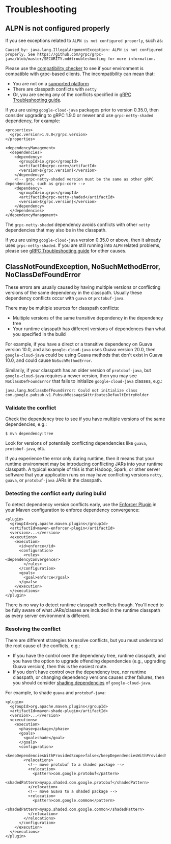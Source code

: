 # Troubleshooting

## ALPN is not configured properly

If you see exceptions related to `ALPN is not configured properly`, such as:

```
Caused by: java.lang.IllegalArgumentException: ALPN is not configured properly. See https://github.com/grpc/grpc-java/blob/master/SECURITY.md#troubleshooting for more information.
```

Please use the [compatibility checker](https://github.com/GoogleCloudPlatform/google-cloud-java/tree/master/google-cloud-util/google-cloud-compat-checker) to see if your environment is compatible with grpc-based clients. The incompatibility can mean that:
- You are not on a [supported platform](https://github.com/GoogleCloudPlatform/google-cloud-java/#supported-platforms)
- There are classpath conflicts with `netty`
- Or, you are seeing any of the conflicts specified in [gRPC Troubleshooting guide](https://github.com/grpc/grpc-java/blob/master/SECURITY.md#troubleshooting).

If you are using `google-cloud-java` packages prior to version 0.35.0, then consider upgrading to gRPC 1.9.0 or newer and use `grpc-netty-shaded` dependency, for example:

```
<properties>
  <grpc.version>1.9.0</grpc.version>
</properties>

<dependencyManagement>
  <dependencies>
    <dependency>
      <groupId>io.grpc</groupId>
      <artifactId>grpc-core</artifactId>
      <version>${grpc.version}</version>
    </dependency>
    <!-- grpc-netty-shaded version must be the same as other gRPC dependencies, such as grpc-core -->
    <dependency>
      <groupId>io.grpc</groupId>
      <artifactId>grpc-netty-shaded</artifactId>
      <version>${grpc.version}</version>
    </dependency>
  </dependencies>
</dependencyManagement>
```

The `grpc-netty-shaded` dependency avoids conflicts with other `netty` dependencies that may also be in the classpath.

If you are using `google-cloud-java` version 0.35.0 or above, then it already uses `grpc-netty-shaded`. If you are still running into `ALPN` related problems, please see [gRPC Troubleshooting guide](https://github.com/grpc/grpc-java/blob/master/SECURITY.md#troubleshooting) for other causes.

## ClassNotFoundException, NoSuchMethodError, NoClassDefFoundError

These errors are usually caused by having multiple versions or conflicting versions of the same dependency in the classpath.
Usually these dependency conflicts occur with `guava` or `protobuf-java`.

There may be multiple sources for classpath conflicts:
- Multiple versions of the same transitive dependency in the dependency tree
- Your runtime classpath has different versions of dependences than what you specified in the build

For example, if you have a direct or a transitive dependency on Guava version 10.0, and also `google-cloud-java` uses Guava version 20.0, then `google-cloud-java` could be using Guava methods that don't exist in Guava 10.0, and could cause `NoSuchMethodError`.

Similarily, if your classpath has an older version of `protobuf-java`, but `google-cloud-java` requires a newer version, then you may see `NoClassDefFoundError` that fails to initialize `google-cloud-java` classes, e.g.:

```
java.lang.NoClassDefFoundError: Could not initialize class com.google.pubsub.v1.PubsubMessage$AttributesDefaultEntryHolder
```

### Validate the conflict

Check the dependency tree to see if you have multiple versions of the same dependencies, e.g.:

```
$ mvn dependency:tree
```

Look for versions of potentially conflicting dependencies like `guava`, `protobuf-java`, etc.

If you experience the error only during runtime, then it means that your runtime environment may be introducing conflicting JARs into your runtime classpath. A typical example of this is that Hadoop, Spark, or other server software that your application runs on may have conflicting versions `netty`, `guava`, or `protobuf-java` JARs in the classpath.

### Detecting the conflict early during build

To detect dependency version conflicts early, use the [Enforcer Plugin](https://maven.apache.org/enforcer/maven-enforcer-plugin/index.html) in your Maven configuration to enforce dependency convergence:

```
<plugin>
  <groupId>org.apache.maven.plugins</groupId>
  <artifactId>maven-enforcer-plugin</artifactId>
  <version>...</version>
  <executions>
    <execution>
      <id>enforce</id>
      <configuration>
        <rules>
<dependencyConvergence/>
        </rules>
      </configuration>
      <goals>
        <goal>enforce</goal>
      </goals>
    </execution>
  </executions>
</plugin>
```

There is no way to detect runtime classpath conflicts though. You'll need to be fully aware of what JARs/classes are included in the runtime classpath as every server environment is different.

### Resolving the conflict

There are different strategies to resolve conflicts, but you must understand the root cause of the conflicts, e.g.:
- If you have the control over the dependency tree, runtime classpath, and you have the option to upgrade offending dependencies (e.g., upgrading Guava version), then this is the easiest route.
- If you don't have control over the dependency tree, nor runtime classpath, or changing dependency versions causes other failures, then you should consider [shading dependencies](https://maven.apache.org/plugins/maven-shade-plugin/) of `google-cloud-java`.

For example, to shade `guava` and `protobuf-java`:

```
<plugin>
  <groupId>org.apache.maven.plugins</groupId>
  <artifactId>maven-shade-plugin</artifactId>
  <version>...</version>
  <executions>
    <execution>
      <phase>package</phase>
      <goals>
        <goal>shade</goal>
      </goals>
      <configuration>
        <keepDependenciesWithProvidedScope>false</keepDependenciesWithProvidedScope>
        <relocations>
          <!-- move protobuf to a shaded package -->
          <relocation>
            <pattern>com.google.protobuf</pattern>
            <shadedPattern>myapp.shaded.com.google.protobuf</shadedPattern>
          </relocation>
          <!-- move Guava to a shaded package -->
          <relocation>
            <pattern>com.google.common</pattern>
            <shadedPattern>myapp.shaded.com.google.common</shadedPattern>
          </relocation>
        </relocations>
      </configuration>
    </execution>
  </executions>
</plugin>
```

